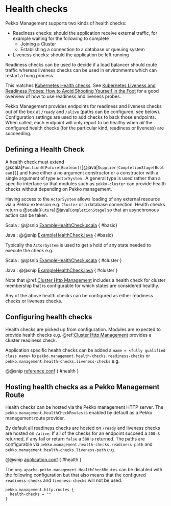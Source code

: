 # Health checks

Pekko Management supports two kinds of health checks:

* Readiness checks: should the application receive external traffic, for example waiting for the following to complete
    * Joining a Cluster
    * Establishing a connection to a database or queuing system
* Liveness checks: should the application be left running 

Readiness checks can be used to decide if a load balancer should route traffic whereas liveness checks can be used in environments which can restart a hung process.

This matches [Kubernetes Health checks](https://kubernetes.io/docs/tasks/configure-pod-container/configure-liveness-readiness-probes/). 
See [Kubernetes Liveness and Readiness Probes: How to Avoid Shooting Yourself in the Foot](https://blog.colinbreck.com/kubernetes-liveness-and-readiness-probes-how-to-avoid-shooting-yourself-in-the-foot/) for a
good overview of how to use readiness and liveness probes.

Pekko Management provides endpoints for readiness and liveness checks out of the box at `/ready` and `/alive` (paths can be configured, see below).
Configuration settings are used to add checks to back those endpoints. When called, each endpoint will only report to be healthy when
*all* the configured health checks (for the particular kind, readiness or liveness) are succeeding.

## Defining a Health Check

A health check must extend @scala[`Function0[Future[Boolean]]`]@java[`Supplier[CompletionStage[Boolean]]`] and have either a no argument constructor or a constructor
with a single argument of type `ActorSystem.` A general type is used rather than a specific interface so that modules such as `pekko-cluster` can 
provide health checks without depending on Pekko management.

Having access to the `ActorSystem` allows loading of any external resource via a Pekko extension e.g. `Cluster` or a database connection. Health checks
return a @scala[`Future`]@java[`CompletionStage`] so that an asynchronous action can be taken.

Scala
: @@snip [ExampleHealthCheck.scala](/management/src/test/scala/doc/org/apache/pekko/management/ExampleHealthCheck.scala)  { #basic}

Java
: @@snip [ExampleHealthCheck.java](/management/src/test/java/jdoc/org/apache/pekko/management/BasicHealthCheck.java)  { #basic}


Typically the `ActorSystem` is used to get a hold of any state needed to execute the check e.g.

Scala
: @@snip [ExampleHealthCheck.scala](/management/src/test/scala/doc/org/apache/pekko/management/ExampleHealthCheck.scala)  { #cluster }

Java
: @@snip [ExampleHealthCheck.java](/management/src/test/java/jdoc/org/apache/pekko/management/ClusterCheck.java)  { #cluster }

Note that @ref:[Cluster Http Management](cluster-http-management.md) includes a health check for cluster membership that is configurable for which states are considered healthy.

Any of the above health checks can be configured as either readiness checks or liveness checks. 

## Configuring health checks

Health checks are picked up from configuration. Modules are expected to provide health checks e.g. @ref:[Cluster Http Management](cluster-http-management.md) provides a cluster readiness check.

Application specific health checks can be added a `name = <fully qualified class name>` to `pekko.management.health-checks.readiness-checks` or `pekko.management.health-checks.liveness-checks` e.g.

@@snip [reference.conf](/management-cluster-http/src/main/resources/reference.conf)  { #health }

## Hosting health checks as a Pekko Management Route

Health checks can be hosted via the Pekko management HTTP server. The `pekko.management.HealthCheckRoutes` is enabled
by default as a Pekko management route provider.

By default all readiness checks are hosted on `/ready` and liveness checks are hosted on `/alive`. If all of the checks
for an endpoint succeed a `200` is returned, if any fail or return `false` a `500` is returned. The paths are
configurable via `pekko.management.health-checks.readiness-path` and `pekko.management.health-checks.liveness-path` e.g.

@@snip [application.conf](/integration-test/local/src/main/resources/application.conf)  { #health }

The `org.apache.pekko.management.HealthCheckRoutes` can be disabled with the following configuration but that also
means that the configured `readiness-checks` and `liveness-checks` will not be used.

```
pekko.management.http.routes {
  health-checks = ""
}
```




